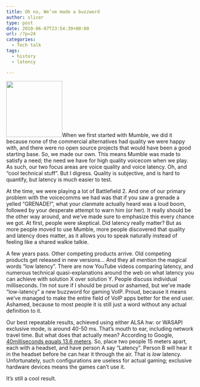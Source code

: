 ```yaml
---
title: Oh no, We’ve made a buzzword
author: slicer
type: post
date: 2010-06-07T23:54:39+00:00
url: /?p=24
categories:
  - Tech talk
tags:
  - history
  - latency

---
```

[<img class="alignleft size-full wp-image-44" title="Stopwatch" src="http://blog.mumble.info/wp-uploads/2010/06/Stopwatch-150x150.png" alt="" width="150" height="150" />][1]When we first started with Mumble, we did it because none of the commercial alternatives had quality we were happy with, and there were no open source projects that would have been a good starting base. So, we made our own. This means Mumble was made to satisfy a need; the need we have for high quality voicecom when we play. As such, our two focus areas are voice quality and voice latency. Oh, and &#8220;cool technical stuff&#8221;. But I digress. Quality is subjective, and is hard to quantify, but latency is much easier to test.

<!--more-->

At the time, we were playing a lot of Battlefield 2. And one of our primary problem with the voicecomms we had was that if you saw a grenade a yelled &#8220;GRENADE!&#8221;, what your clanmate actually heard was a loud boom, followed by your desperate attempt to warn him (or her). It really should be the other way around, and we&#8217;ve made sure to emphasize this every chance we got. At first, people were skeptical. Did latency really matter? But as more people moved to use Mumble, more people discovered that quality and latency does matter, as it allows you to speak naturally instead of feeling like a shared walkie talkie.

A few years pass. Other competing products arrive. Old competing products get released in new versions&#8230; And they all mention the magical words &#8220;low latency&#8221;. There are now YouTube videos comparing latency, and numerous technical quasi-explanations around the web on what latency you can achieve with solution X over solution Y. People discuss individual milliseconds. I&#8217;m not sure if I should be proud or ashamed, but we&#8217;ve made &#8220;low-latency&#8221; a new buzzword for gaming VoIP. Proud, because it means we&#8217;ve managed to make the entire field of VoIP apps better for the end user. Ashamed, because to most people it is still just a word without any actual definition to it.

Our best repeatable results, achieved using either ALSA hw: or WASAPI exclusive mode, is around 40-50 ms. That&#8217;s mouth to ear, including network travel time. But what does that actually mean? According to Google, <a href="http://www.google.com/search?q=40ms+*+speed+of+sound" target="_self">40milliseconds equals 13.6 meters</a>. So, place two people 15 meters apart, each with a headset, and have person A say &#8220;Latency&#8221;. Person B will hear it in the headset before he can hear it through the air. That is _low_ latency. Unfortunately, such configurations are useless for actual gaming; exclusive hardware devices means the games can&#8217;t use it.

It&#8217;s still a cool result.

 [1]: http://blog.mumble.info/wp-uploads/2010/06/Stopwatch-150x150.png